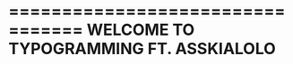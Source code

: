 =================================
      WELCOME TO TYPOGRAMMING
          FT. ASSKIALOLO
=================================
